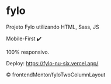 # fylo
Projeto Fylo utilizando HTML, Sass, JS

Mobile-First ✔️

100% responsivo.

Deploy: https://fylo-nu-six.vercel.app/

©️ frontendMentor/fyloTwoColumnLayout
